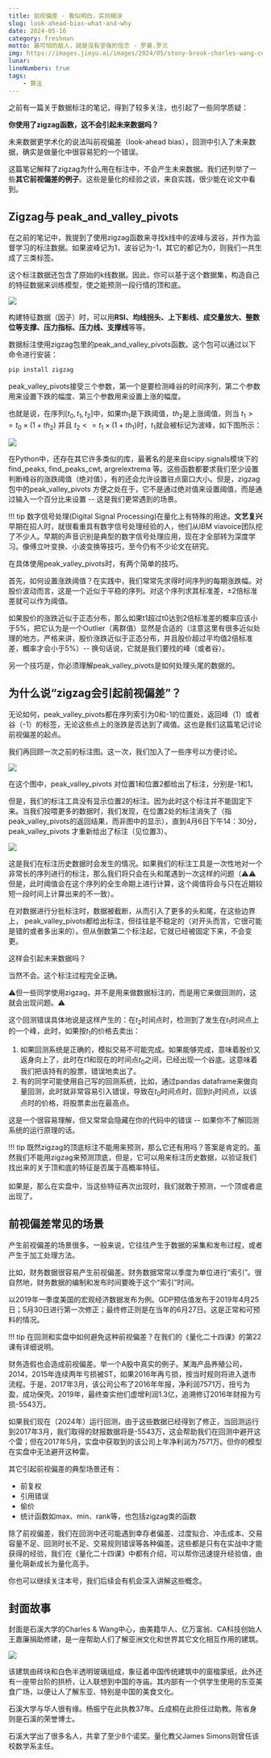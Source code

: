 ```yaml
---
title: 前视偏差 - 看似明白，实则糊涂
slug: look-ahead-bias-what-and-why
date: 2024-05-16
category: freshman
motto: 最可怕的敌人，就是没有坚强的信念 - 罗曼.罗兰
img: https://images.jieyu.ai/images/2024/05/stony-brook-charles-wang-center.jpg
lunar:
lineNumbers: true
tags: 
    - 算法
---
```


之前有一篇关于数据标注的笔记，得到了较多关注，也引起了一些同学质疑：

**你使用了zigzag函数，这不会引起未来数据吗？**

未来数据更学术化的说法叫前视偏差（look-ahead bias），回测中引入了未来数据，确实是做量化中很容易犯的一个错误。

这篇笔记解释了zigzag为什么用在标注中，不会产生未来数据。我们还列举了一些**其它前视偏差的例子**。这些是量化的经验之谈，来自实践，很少能在论文中看到。



## Zigzag与 peak_and_valley_pivots

在之前的笔记中，我提到了使用zigzag函数来寻找k线中的波峰与波谷，并作为监督学习的标注数据。如果波峰记为1，波谷记为-1，其它的都记为0，则我们一共生成了三类标签。

这个标注数据还包含了原始的k线数据。因此，你可以基于这个数据集，构造自己的特征数据来训练模型，使之能预测一段行情的顶和底。

![](https://images.jieyu.ai/images/2024/05/zigzag-label-sample-0.png)

构建特征数据（因子）时，可以用**RSI、均线拐头、上下影线、成交量放大、整数位等支撑、压力指标、压力线、支撑线**等等。



数据标注使用zigzag包里的peak_and_valley_pivots函数。这个包可以通过以下命令进行安装：


```bash
pip install zigzag
```

peak_valley_pivots接受三个参数，第一个是要检测峰谷的时间序列，第二个参数用来设置下跌的幅度、第三个参数用来设置上涨的幅度。

也就是说，在序列$[t_0, t_1, t_2]$中，如果$th_1$是下跌阈值，$th_2$是上涨阈值，则当 $t_1 >= t_0 \times (1 + th_2)$ 并且 $t_2 <= t_1 \times (1 + th_1)$时，$t_1$就会被标记为波峰，如下图所示：

![](https://images.jieyu.ai/images/2024/05/peak_valley_pivots_rational.jpg)



在Python中，还存在其它许多类似的库，最著名的是来自scipy.signals模块下的 find_peaks, find_peaks_cwt, argrelextrema 等。这些函数都要求我们至少设置判断峰谷的涨跌阈值（绝对值），有的还会允许设置驻点窗口大小。但是，zigzag 包中的peak_valley_pivots 方便之处在于，它不是通过绝对值来设置阈值，而是通过输入一个百分比来设置 -- 这是我们更常遇到的场景。

!!! tip
    数字信号处理(Digital Signal Processing)在量化上有特殊的用途。**文艺复兴**早期在招人时，就很看重具有数字信号处理经验的人，他们从IBM viavoice团队挖了不少人。早期的声音识别是典型的数字信号处理应用，现在才全部转为深度学习。像傅立叶变换、小波变换等技巧，至今仍有不少论文在研究。

在具体使用peak_valley_pivots时，有两个简单的技巧。

首先，如何设置涨跌阈值？在实践中，我们常常先求得时间序列的每期涨跌幅。对股价波动而言，这是一个近似于平稳的序列。对这个序列求其标准差，±2倍标准差就可以作为阈值。

如果股价的涨跌近似于正态分布，那么如果t1超过t0达到2倍标准差的概率应该小于5%，把它认为是一个Outlier（离群值）显然是合适的（注意这里有很多近似处理的地方。严格来讲，股价涨跌近似于正态分布，并且股价超过平均值2倍标准差，概率才会小于5%）-- 换句话说，它就是我们要找的峰（或者谷）。



另一个技巧是，你必须理解peak_valley_pivots是如何处理头尾的数据的。


## 为什么说“zigzag会引起前视偏差”？

无论如何，peak_valley_pivots都在序列索引为0和-1的位置处，返回峰（1）或者谷（-1）的标签，无论这些点上的涨跌是否达到了阈值。这也是我们这篇笔记讨论前视偏差的起点。

我们再回顾一次之前的标注图。这一次，我们加入了一些序号以方便讨论。

![](https://images.jieyu.ai/images/2024/05/zigzag-labels-sample-1.jpg)

在这个图中，peak_valley_pivots 对位置1和位置2都给出了标注，分别是-1和1。



但是，我们的标注工具没有显示位置2的标注。因为此时这个标注并不能固定下来。当我们投喂更多的数据时，我们发现，在位置2处的标注消失了（指peak_valley_pivots的返回结果，而非图中的显示），直到4月6日下午14：30分，peak_valley_pivots 才重新给出了标注（见位置3）。

![](https://images.jieyu.ai/images/2024/05/zigzag-labels-sample-2.jpg)

这是我们在标注历史数据时会发生的情况。如果我们的标注工具是一次性地对一个非常长的序列进行的标注，那么我们将只会在头和尾遇到一次这样的问题（⚠️⚠️但是，此时阈值会在这个序列的全生命期上进行计算，这个阈值将会与只在近期较短一段时间上计算出来的不一致）。

在对数据进行分批标注时，数据被截断，从而引入了更多的头和尾，在这些边界上， peak_valley_pivots都给出标注，但往往是不稳定的（对开头而言，它很可能是错的或者多出来的）。但从倒数第二个标注起，它就已经被固定下来，不会变更。



这样会引起未来数据吗？

当然不会。这个标注过程完全正确。

⚠️但一些同学使用zigzag，并不是用来做数据标注的，而是用它来做回测的，这就会出现问题。⚠️

这个回测错误具体地说是这样产生的：在$t_2$时间点时，检测到了发生在$t_1$时间点上的一个峰，此时，如果按$t_1$的价格去卖出：

1. 如果回测系统是正确的，模拟交易不可能完成。如果能够完成，意味着股价又返身向上了，此时在$t1$和现在的时间点$t_0$之间，已经出现一个谷底。这意味着我们把该持有的股票，错误地卖出了。
2. 有的同学可能使用自己写的回测系统，比如，通过pandas dataframe来做向量回测，此时就非常容易引入错误，导致在$t_0$时间点时，回到$t_1$时间点，以该点时的价格，将股票卖出在最高点。

这是一个很容易理解，但又常常会隐藏在你的代码中的错误 -- 如果你不了解回测系统的运行原理的话。

!!! tip
    既然zigzag的顶底标注不能用来预测，那么它还有用吗？答案是肯定的。虽然我们不能用zigzag来预测顶底，但是，它可以用来标注历史数据，以验证我们找出来的关于顶和底的特征是否属于高概率特征。<br><br>如果是，那么在实盘中，当这些特征再次出现时，我们就敢于预测，一个顶或者底出现了。



## 前视偏差常见的场景

产生前视偏差的场景很多。一般来说，它往往产生于数据的采集和发布过程，或者产生于加工处理方法。

比如，财务数据很容易产生前视偏差。财务数据常常以季度为单位进行“索引”。很自然地，财务数据的编制和发布时间要晚于这个“索引”时间。

以2019年一季度美国的宏观经济数据发布为例。GDP预估值发布于2019年4月25日；5月30日进行第一次修正；最终修正则是在当年的6月27日。这是正常和可预料的情况。

!!! tip
    在回测和实盘中如何避免这种前视偏差？在我们的《量化二十四课》的第22课有详细说明。

财务造假也会造成前视偏差。举一个A股中真实的例子。某海产品养殖公司，2014，2015年连续两年亏损被ST，如果2016年再亏损，按当时规则将进入退市流程。于是，2017年3月，该公司公布了2016年年报，净利润7571万，扭亏为盈，成功保壳。2019年，最终查实他们虚增利润1.3亿，追溯修订2016年财报为亏损-5543万。



如果我们现在（2024年）运行回测，由于这些数据已经得到了修正，当回测运行到2017年3月，我们取得的财报数据将是-5543万，这会帮助我们在回测中避开这个雷；但在2017年5月，实盘中获取到的该公司上年净利润为7571万。但你的模型在实盘中无法避开这种雷。

其它引起前视偏差的典型场景还有：

- 前复权
- 引用错误
- 偷价
- 统计函数如max、min、rank等，也包括zigzag类的函数

除了前视偏差，我们在回测中还可能遇到幸存者偏差、过度拟合、冲击成本、交易容量不足、回测时长不足、交易规则错误等各种偏差。这些都是只有在实战中才能获得的经验，我们在《量化二十四课》中都有介绍，可以帮你迅速提升经验值，由量化萌新成长为量化高手。

你也可以继续关注本号，我们后续会有机会深入讲解这些概念。

## 封面故事

封面是石溪大学的Charles & Wang中心，由美籍华人、亿万富翁、CA科技创始人王嘉廉捐助修建，是一座帮助人们了解亚洲文化和世界其它文化相互作用的建筑。



![](https://images.jieyu.ai/images/2024/05/stony-brook-charles-wang-center.jpg)

该建筑由砖块和白色半透明玻璃组成，象征着中国传统建筑中的窗楹蒙纸，此外还有一座带台阶的拱桥，让人联想到中国的寺庙。其内部有一个供学生使用的东亚美食广场，以便让人了解东亚、特别是中国的美食文化。

石溪大学与华人很有缘。杨振宁在此执教37年。丘成桐在此担任过助教。陈省身则是石溪的荣誉博士。

石溪大学出了很多名人，共拿了至少8个诺奖。量化教父James Simons则曾任该校数学系主任。



